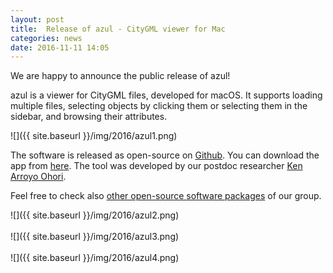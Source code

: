```yaml
---
layout: post
title:  Release of azul - CityGML viewer for Mac
categories: news
date: 2016-11-11 14:05
---
```


We are happy to announce the public release of azul!

azul is a viewer for CityGML files, developed for macOS. It supports loading multiple files, selecting objects by clicking them or selecting them in the sidebar, and browsing their attributes.

![]({{ site.baseurl }}/img/2016/azul1.png)<br>

The software is released as open-source on [Github](https://github.com/tudelft3d/azul).
You can download the app from [here](https://github.com/tudelft3d/azul/releases).
The tool was developed by our postdoc researcher [Ken Arroyo Ohori](http://tudelft.nl/kenohori).

Feel free to check also [other open-source software packages](https://3d.bk.tudelft.nl/code/) of our group.

![]({{ site.baseurl }}/img/2016/azul2.png)<br><br>
![]({{ site.baseurl }}/img/2016/azul3.png)<br><br>
![]({{ site.baseurl }}/img/2016/azul4.png)<br>

